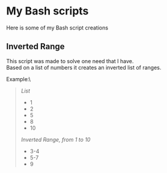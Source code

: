 # My Bash scripts
Here is some of my Bash script creations

## Inverted Range
This script was made to solve one need that I have.\
Based on a list of numbers it creates an inverted list of ranges.

Example:\

>*List*
>- 1
>- 2
>- 5
>- 8
>- 10
>
>*Inverted Range, from 1 to 10*
>- 3-4
>- 5-7
>- 9

